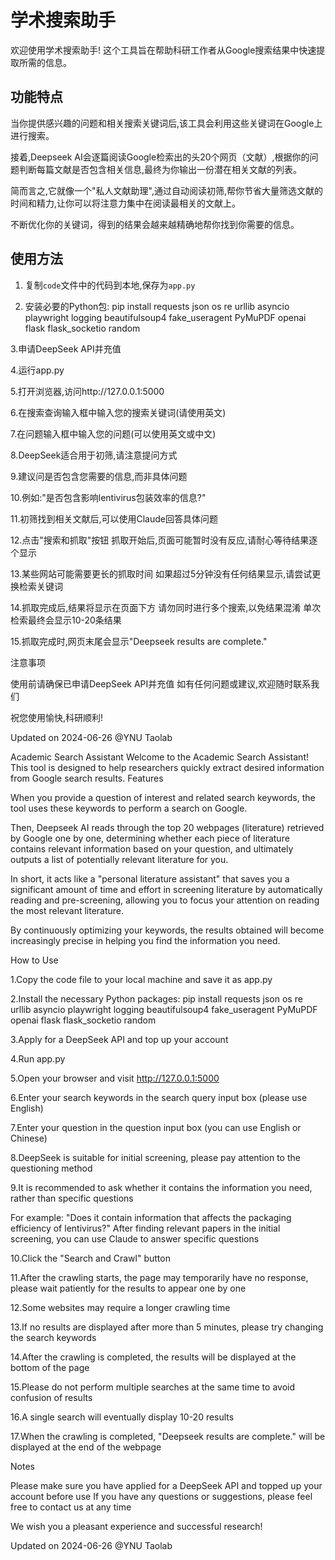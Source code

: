# 学术搜索助手

欢迎使用学术搜索助手! 这个工具旨在帮助科研工作者从Google搜索结果中快速提取所需的信息。

## 功能特点

当你提供感兴趣的问题和相关搜索关键词后,该工具会利用这些关键词在Google上进行搜索。

接着,Deepseek AI会逐篇阅读Google检索出的头20个网页（文献）,根据你的问题判断每篇文献是否包含相关信息,最终为你输出一份潜在相关文献的列表。

简而言之,它就像一个"私人文献助理",通过自动阅读初筛,帮你节省大量筛选文献的时间和精力,让你可以将注意力集中在阅读最相关的文献上。

不断优化你的关键词，得到的结果会越来越精确地帮你找到你需要的信息。

## 使用方法

1. 复制`code`文件中的代码到本地,保存为`app.py`

2. 安装必要的Python包:
   pip install requests json os re urllib asyncio playwright logging beautifulsoup4 fake_useragent PyMuPDF openai flask flask_socketio random

3.申请DeepSeek API并充值

4.运行app.py

5.打开浏览器,访问http://127.0.0.1:5000

6.在搜索查询输入框中输入您的搜索关键词(请使用英文)

7.在问题输入框中输入您的问题(可以使用英文或中文)

8.DeepSeek适合用于初筛,请注意提问方式

9.建议问是否包含您需要的信息,而非具体问题

10.例如:"是否包含影响lentivirus包装效率的信息?"

11.初筛找到相关文献后,可以使用Claude回答具体问题

12.点击"搜索和抓取"按钮
抓取开始后,页面可能暂时没有反应,请耐心等待结果逐个显示

13.某些网站可能需要更长的抓取时间
如果超过5分钟没有任何结果显示,请尝试更换检索关键词

14.抓取完成后,结果将显示在页面下方
请勿同时进行多个搜索,以免结果混淆
单次检索最终会显示10-20条结果

15.抓取完成时,网页末尾会显示"Deepseek results are complete."



注意事项

使用前请确保已申请DeepSeek API并充值
如有任何问题或建议,欢迎随时联系我们

祝您使用愉快,科研顺利!

Updated on 2024-06-26 @YNU
Taolab



Academic Search Assistant
Welcome to the Academic Search Assistant! This tool is designed to help researchers quickly extract desired information from Google search results.
Features

When you provide a question of interest and related search keywords, the tool uses these keywords to perform a search on Google.

Then, Deepseek AI reads through the top 20 webpages (literature) retrieved by Google one by one, determining whether each piece of literature contains relevant information based on your question, and ultimately outputs a list of potentially relevant literature for you.

In short, it acts like a "personal literature assistant" that saves you a significant amount of time and effort in screening literature by automatically reading and pre-screening, allowing you to focus your attention on reading the most relevant literature.

By continuously optimizing your keywords, the results obtained will become increasingly precise in helping you find the information you need.

How to Use

1.Copy the code file to your local machine and save it as app.py

2.Install the necessary Python packages:
pip install requests json os re urllib asyncio playwright logging beautifulsoup4 fake_useragent PyMuPDF openai flask flask_socketio random

3.Apply for a DeepSeek API and top up your account

4.Run app.py

5.Open your browser and visit http://127.0.0.1:5000

6.Enter your search keywords in the search query input box (please use English)

7.Enter your question in the question input box (you can use English or Chinese)

8.DeepSeek is suitable for initial screening, please pay attention to the questioning method

9.It is recommended to ask whether it contains the information you need, rather than specific questions

For example: "Does it contain information that affects the packaging efficiency of lentivirus?"
After finding relevant papers in the initial screening, you can use Claude to answer specific questions

10.Click the "Search and Crawl" button

11.After the crawling starts, the page may temporarily have no response, please wait patiently for the results to appear one by one

12.Some websites may require a longer crawling time

13.If no results are displayed after more than 5 minutes, please try changing the search keywords

14.After the crawling is completed, the results will be displayed at the bottom of the page

15.Please do not perform multiple searches at the same time to avoid confusion of results

16.A single search will eventually display 10-20 results

17.When the crawling is completed, "Deepseek results are complete." will be displayed at the end of the webpage



Notes

Please make sure you have applied for a DeepSeek API and topped up your account before use
If you have any questions or suggestions, please feel free to contact us at any time

We wish you a pleasant experience and successful research!

Updated on 2024-06-26 @YNU
Taolab

